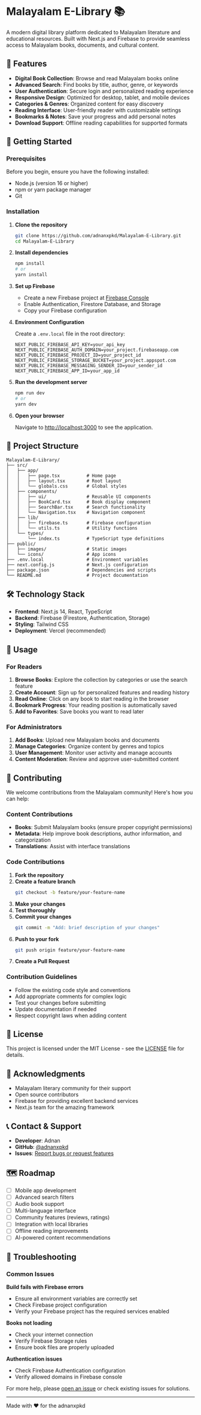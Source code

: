 # Malayalam E-Library 📚

A modern digital library platform dedicated to Malayalam literature and educational resources. Built with Next.js and Firebase to provide seamless access to Malayalam books, documents, and cultural content.

## 🌟 Features

- **Digital Book Collection**: Browse and read Malayalam books online
- **Advanced Search**: Find books by title, author, genre, or keywords
- **User Authentication**: Secure login and personalized reading experience
- **Responsive Design**: Optimized for desktop, tablet, and mobile devices
- **Categories & Genres**: Organized content for easy discovery
- **Reading Interface**: User-friendly reader with customizable settings
- **Bookmarks & Notes**: Save your progress and add personal notes
- **Download Support**: Offline reading capabilities for supported formats

## 🚀 Getting Started

### Prerequisites

Before you begin, ensure you have the following installed:
- Node.js (version 16 or higher)
- npm or yarn package manager
- Git

### Installation

1. **Clone the repository**
   ```bash
   git clone https://github.com/adnanxpkd/Malayalam-E-Library.git
   cd Malayalam-E-Library
   ```

2. **Install dependencies**
   ```bash
   npm install
   # or
   yarn install
   ```

3. **Set up Firebase**
   - Create a new Firebase project at [Firebase Console](https://console.firebase.google.com/)
   - Enable Authentication, Firestore Database, and Storage
   - Copy your Firebase configuration

4. **Environment Configuration**
   
   Create a `.env.local` file in the root directory:
   ```env
   NEXT_PUBLIC_FIREBASE_API_KEY=your_api_key
   NEXT_PUBLIC_FIREBASE_AUTH_DOMAIN=your_project.firebaseapp.com
   NEXT_PUBLIC_FIREBASE_PROJECT_ID=your_project_id
   NEXT_PUBLIC_FIREBASE_STORAGE_BUCKET=your_project.appspot.com
   NEXT_PUBLIC_FIREBASE_MESSAGING_SENDER_ID=your_sender_id
   NEXT_PUBLIC_FIREBASE_APP_ID=your_app_id
   ```

5. **Run the development server**
   ```bash
   npm run dev
   # or
   yarn dev
   ```

6. **Open your browser**
   
   Navigate to [http://localhost:3000](http://localhost:3000) to see the application.

## 📁 Project Structure

```
Malayalam-E-Library/
├── src/
│   ├── app/
│   │   ├── page.tsx          # Home page
│   │   ├── layout.tsx        # Root layout
│   │   └── globals.css       # Global styles
│   ├── components/
│   │   ├── ui/               # Reusable UI components
│   │   ├── BookCard.tsx      # Book display component
│   │   ├── SearchBar.tsx     # Search functionality
│   │   └── Navigation.tsx    # Navigation component
│   ├── lib/
│   │   ├── firebase.ts       # Firebase configuration
│   │   └── utils.ts          # Utility functions
│   └── types/
│       └── index.ts          # TypeScript type definitions
├── public/
│   ├── images/               # Static images
│   └── icons/                # App icons
├── .env.local                # Environment variables
├── next.config.js            # Next.js configuration
├── package.json              # Dependencies and scripts
└── README.md                 # Project documentation
```

## 🛠️ Technology Stack

- **Frontend**: Next.js 14, React, TypeScript
- **Backend**: Firebase (Firestore, Authentication, Storage)
- **Styling**: Tailwind CSS
- **Deployment**: Vercel (recommended)

## 📖 Usage

### For Readers
1. **Browse Books**: Explore the collection by categories or use the search feature
2. **Create Account**: Sign up for personalized features and reading history
3. **Read Online**: Click on any book to start reading in the browser
4. **Bookmark Progress**: Your reading position is automatically saved
5. **Add to Favorites**: Save books you want to read later

### For Administrators
1. **Add Books**: Upload new Malayalam books and documents
2. **Manage Categories**: Organize content by genres and topics
3. **User Management**: Monitor user activity and manage accounts
4. **Content Moderation**: Review and approve user-submitted content

## 🤝 Contributing

We welcome contributions from the Malayalam community! Here's how you can help:

### Content Contributions
- **Books**: Submit Malayalam books (ensure proper copyright permissions)
- **Metadata**: Help improve book descriptions, author information, and categorization
- **Translations**: Assist with interface translations

### Code Contributions
1. **Fork the repository**
2. **Create a feature branch**
   ```bash
   git checkout -b feature/your-feature-name
   ```
3. **Make your changes**
4. **Test thoroughly**
5. **Commit your changes**
   ```bash
   git commit -m "Add: brief description of your changes"
   ```
6. **Push to your fork**
   ```bash
   git push origin feature/your-feature-name
   ```
7. **Create a Pull Request**

### Contribution Guidelines
- Follow the existing code style and conventions
- Add appropriate comments for complex logic
- Test your changes before submitting
- Update documentation if needed
- Respect copyright laws when adding content

## 📝 License

This project is licensed under the MIT License - see the [LICENSE](LICENSE) file for details.

## 🙏 Acknowledgments

- Malayalam literary community for their support
- Open source contributors
- Firebase for providing excellent backend services
- Next.js team for the amazing framework

## 📞 Contact & Support

- **Developer**: Adnan
- **GitHub**: [@adnanxpkd](https://github.com/adnanxpkd)
- **Issues**: [Report bugs or request features](https://github.com/adnanxpkd/Malayalam-E-Library/issues)

## 🗺️ Roadmap

- [ ] Mobile app development
- [ ] Advanced search filters
- [ ] Audio book support
- [ ] Multi-language interface
- [ ] Community features (reviews, ratings)
- [ ] Integration with local libraries
- [ ] Offline reading improvements
- [ ] AI-powered content recommendations

## 🔧 Troubleshooting

### Common Issues

**Build fails with Firebase errors**
- Ensure all environment variables are correctly set
- Check Firebase project configuration
- Verify your Firebase project has the required services enabled

**Books not loading**
- Check your internet connection
- Verify Firebase Storage rules
- Ensure book files are properly uploaded

**Authentication issues**
- Check Firebase Authentication configuration
- Verify allowed domains in Firebase console

For more help, please [open an issue](https://github.com/adnanxpkd/Malayalam-E-Library/issues) or check existing issues for solutions.

---

Made with ❤️ for the adnanxpkd